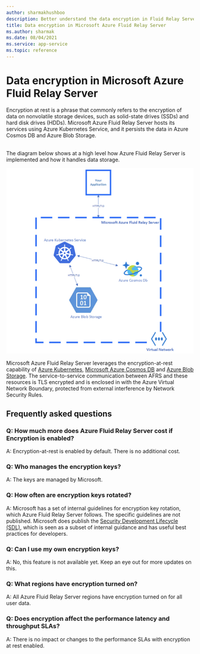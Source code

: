 ```yaml
---
author: sharmakhushboo
description: Better understand the data encryption in Fluid Relay Server
title: Data encryption in Microsoft Azure Fluid Relay Server
ms.author: sharmak
ms.date: 08/04/2021
ms.service: app-service
ms.topic: reference
---
```


# Data encryption in Microsoft Azure Fluid Relay Server

Encryption at rest is a phrase that commonly refers to the encryption of data on nonvolatile storage devices, such as solid-state drives (SSDs) and hard disk drives (HDDs). Microsoft Azure Fluid Relay Server hosts its services using Azure Kubernetes Service, and it persists the data in Azure Cosmos DB and Azure Blob Storage.  

<br/>
The diagram below shows at a high level how Azure Fluid Relay Server is implemented and how it handles data storage.

![plot](../../images/data-encryption.png)

Microsoft Azure Fluid Relay Server leverages the encryption-at-rest capability of [Azure Kubernetes](https://docs.microsoft.com/en-us/azure/aks/enable-host-encryption), [Microsoft Azure Cosmos DB](https://docs.microsoft.com/en-us/azure/cosmos-db/database-encryption-at-rest) and [Azure Blob Storage](https://docs.microsoft.com/en-us/azure/storage/common/storage-service-encryption). The service-to-service communication between AFRS and these resources is TLS encrypted and is enclosed in with the Azure Virtual Network Boundary, protected from external interference by Network Security Rules.

## Frequently asked questions

### Q: How much more does Azure Fluid Relay Server cost if Encryption is enabled?
A: Encryption-at-rest is enabled by default. There is no additional cost.
### Q: Who manages the encryption keys?
A: The keys are managed by Microsoft.
### Q: How often are encryption keys rotated?
A: Microsoft has a set of internal guidelines for encryption key rotation, which Azure Fluid Relay Server follows. The specific guidelines are not published. Microsoft does publish the [Security Development Lifecycle (SDL)](https://www.microsoft.com/sdl/default.aspx), which is seen as a subset of internal guidance and has useful best practices for developers.
### Q: Can I use my own encryption keys?
A: No, this feature is not available yet. Keep an eye out for more updates on this. 
### Q: What regions have encryption turned on?
A: All Azure Fluid Relay Server regions have encryption turned on for all user data.
### Q: Does encryption affect the performance latency and throughput SLAs?
A: There is no impact or changes to the performance SLAs with encryption at rest enabled.
